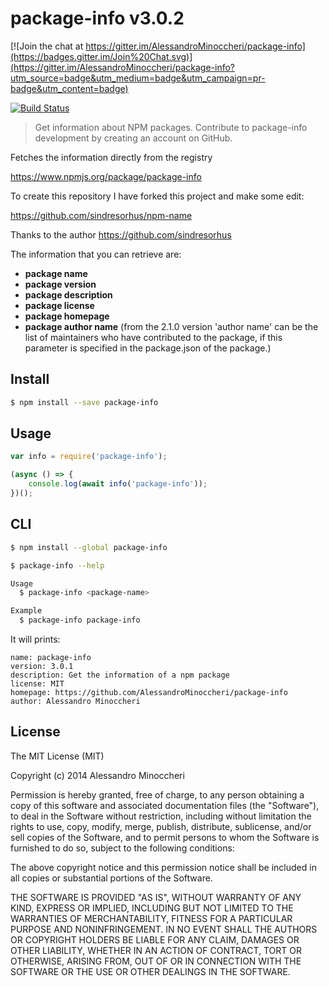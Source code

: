 # package-info  v3.0.2

[![Join the chat at https://gitter.im/AlessandroMinoccheri/package-info](https://badges.gitter.im/Join%20Chat.svg)](https://gitter.im/AlessandroMinoccheri/package-info?utm_source=badge&utm_medium=badge&utm_campaign=pr-badge&utm_content=badge)

[![Build Status](https://api.travis-ci.org/AlessandroMinoccheri/package-info.png)](https://travis-ci.org/AlessandroMinoccheri/package-info)

> Get information about NPM packages. Contribute to package-info development by creating an account on GitHub.

Fetches the information directly from the registry

https://www.npmjs.org/package/package-info

To create this repository I have forked this project and make some edit:

https://github.com/sindresorhus/npm-name

Thanks to the author https://github.com/sindresorhus

The information that you can retrieve are:
- <b>package name</b>
- <b>package version</b>
- <b>package description</b>
- <b>package license</b>
- <b>package homepage</b>
- <b>package author name</b> (from the 2.1.0 version 'author name' can be the list of maintainers who have contributed to the package, if this parameter is specified in the package.json of the package.)

## Install

```sh
$ npm install --save package-info
```


## Usage

```js
var info = require('package-info');

(async () => {
    console.log(await info('package-info'));
})();
```

## CLI

```sh
$ npm install --global package-info
```

```sh
$ package-info --help

Usage
  $ package-info <package-name>

Example
  $ package-info package-info
```

It will prints:
```
name: package-info
version: 3.0.1
description: Get the information of a npm package
license: MIT
homepage: https://github.com/AlessandroMinoccheri/package-info
author: Alessandro Minoccheri
```

## License

The MIT License (MIT)

Copyright (c) 2014 Alessandro Minoccheri

Permission is hereby granted, free of charge, to any person obtaining a copy of this software and associated documentation files (the "Software"), to deal in the Software without restriction, including without limitation the rights to use, copy, modify, merge, publish, distribute, sublicense, and/or sell copies of the Software, and to permit persons to whom the Software is furnished to do so, subject to the following conditions:

The above copyright notice and this permission notice shall be included in all copies or substantial portions of the Software.

THE SOFTWARE IS PROVIDED "AS IS", WITHOUT WARRANTY OF ANY KIND, EXPRESS OR IMPLIED, INCLUDING BUT NOT LIMITED TO THE WARRANTIES OF MERCHANTABILITY, FITNESS FOR A PARTICULAR PURPOSE AND NONINFRINGEMENT. IN NO EVENT SHALL THE AUTHORS OR COPYRIGHT HOLDERS BE LIABLE FOR ANY CLAIM, DAMAGES OR OTHER LIABILITY, WHETHER IN AN ACTION OF CONTRACT, TORT OR OTHERWISE, ARISING FROM, OUT OF OR IN CONNECTION WITH THE SOFTWARE OR THE USE OR OTHER DEALINGS IN THE SOFTWARE.
